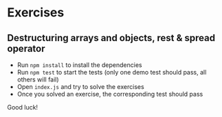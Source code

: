 # Exercises

## Destructuring arrays and objects, rest & spread operator

- Run `npm install` to install the dependencies
- Run `npm test` to start the tests (only one demo test should pass, all others will fail)
- Open `index.js` and try to solve the exercises
- Once you solved an exercise, the corresponding test should pass

Good luck!
